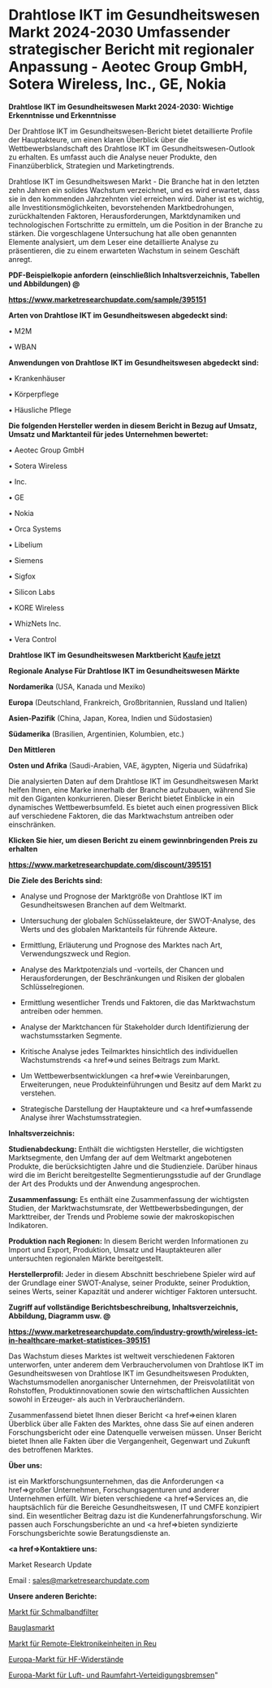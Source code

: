 # Drahtlose IKT im Gesundheitswesen Markt 2024-2030 Umfassender strategischer Bericht mit regionaler Anpassung - Aeotec Group GmbH, Sotera Wireless, Inc., GE, Nokia

<strong>Drahtlose IKT im Gesundheitswesen Markt 2024-2030: Wichtige Erkenntnisse und Erkenntnisse</strong>

Der Drahtlose IKT im Gesundheitswesen-Bericht bietet detaillierte Profile der Hauptakteure, um einen klaren Überblick über die Wettbewerbslandschaft des Drahtlose IKT im Gesundheitswesen-Outlook zu erhalten. Es umfasst auch die Analyse neuer Produkte, den Finanzüberblick, Strategien und Marketingtrends.

Drahtlose IKT im Gesundheitswesen Markt - Die Branche hat in den letzten zehn Jahren ein solides Wachstum verzeichnet, und es wird erwartet, dass sie in den kommenden Jahrzehnten viel erreichen wird. Daher ist es wichtig, alle Investitionsmöglichkeiten, bevorstehenden Marktbedrohungen, zurückhaltenden Faktoren, Herausforderungen, Marktdynamiken und technologischen Fortschritte zu ermitteln, um die Position in der Branche zu stärken. Die vorgeschlagene Untersuchung hat alle oben genannten Elemente analysiert, um dem Leser eine detaillierte Analyse zu präsentieren, die zu einem erwarteten Wachstum in seinem Geschäft anregt.



<strong><b>PDF-Beispielkopie anfordern (einschließlich Inhaltsverzeichnis, Tabellen und Abbildungen) @ </b></strong>

<strong><a href=https://www.marketresearchupdate.com/sample/395151>

<strong>https://www.marketresearchupdate.com/sample/395151</u></a></strong></strong>



<strong>Arten von Drahtlose IKT im Gesundheitswesen abgedeckt sind:</strong>

• M2M

• WBAN



<strong>Anwendungen von Drahtlose IKT im Gesundheitswesen abgedeckt sind:</strong>

• Krankenhäuser

• Körperpflege

• Häusliche Pflege



<strong>Die folgenden Hersteller werden in diesem Bericht in Bezug auf Umsatz, Umsatz und Marktanteil für jedes Unternehmen bewertet:</strong>

• Aeotec Group GmbH

• Sotera Wireless

• Inc.

• GE

• Nokia

• Orca Systems

• Libelium

• Siemens

• Sigfox

• Silicon Labs

• KORE Wireless

• WhizNets Inc.

• Vera Control



<strong>Drahtlose IKT im Gesundheitswesen Marktbericht <a href=https://www.marketresearchupdate.com/buynow/395151>Kaufe jetzt</a></strong>



<strong>Regionale Analyse Für Drahtlose IKT im Gesundheitswesen Märkte</strong>



<strong>Nordamerika</strong> (USA, Kanada und Mexiko)



<strong>Europa</strong> (Deutschland, Frankreich, Großbritannien, Russland und Italien)



<strong>Asien-Pazifik</strong> (China, Japan, Korea, Indien und Südostasien)



<strong>Südamerika</strong> (Brasilien, Argentinien, Kolumbien, etc.)



<strong>Den Mittleren</strong> 

<strong>Osten und Afrika</strong> (Saudi-Arabien, VAE, ägypten, Nigeria und Südafrika)

Die analysierten Daten auf dem Drahtlose IKT im Gesundheitswesen Markt helfen Ihnen, eine Marke innerhalb der Branche aufzubauen, während Sie mit den Giganten konkurrieren. Dieser Bericht bietet Einblicke in ein dynamisches Wettbewerbsumfeld. Es bietet auch einen progressiven Blick auf verschiedene Faktoren, die das Marktwachstum antreiben oder einschränken.



<strong>Klicken Sie hier, um diesen Bericht zu einem gewinnbringenden Preis zu erhalten
</strong>

<strong><a href=https://www.marketresearchupdate.com/discount/395151>https://www.marketresearchupdate.com/discount/395151</b></u></strong></a>



<strong>Die Ziele des Berichts sind:</strong>

- Analyse und Prognose der Marktgröße von Drahtlose IKT im Gesundheitswesen Branchen auf dem Weltmarkt.

- Untersuchung der globalen Schlüsselakteure, der SWOT-Analyse, des Werts und des globalen Marktanteils für führende Akteure.

- Ermittlung, Erläuterung und Prognose des Marktes nach Art, Verwendungszweck und Region.

- Analyse des Marktpotenzials und -vorteils, der Chancen und Herausforderungen, der Beschränkungen und Risiken der globalen Schlüsselregionen.

- Ermittlung wesentlicher Trends und Faktoren, die das Marktwachstum antreiben oder hemmen.

- Analyse der Marktchancen für Stakeholder durch Identifizierung der wachstumsstarken Segmente.

- Kritische Analyse jedes Teilmarktes hinsichtlich des individuellen Wachstumstrends <a href=>und</a> seines Beitrags zum Markt.

- Um Wettbewerbsentwicklungen <a href=>wie</a> Vereinbarungen, Erweiterungen, neue Produkteinführungen und Besitz auf dem Markt zu verstehen.

- Strategische Darstellung der Hauptakteure und <a href=>umfas</a>sende Analyse ihrer Wachstumsstrategien.



<strong>Inhaltsverzeichnis:</strong>



<strong>Studienabdeckung:</strong> Enthält die wichtigsten Hersteller, die wichtigsten Marktsegmente, den Umfang der auf dem Weltmarkt angebotenen Produkte, die berücksichtigten Jahre und die Studienziele. Darüber hinaus wird die im Bericht bereitgestellte Segmentierungsstudie auf der Grundlage der Art des Produkts und der Anwendung angesprochen.



<strong>Zusammenfassung:</strong> Es enthält eine Zusammenfassung der wichtigsten Studien, der Marktwachstumsrate, der Wettbewerbsbedingungen, der Markttreiber, der Trends und Probleme sowie der makroskopischen Indikatoren.



<strong>Produktion nach Regionen:</strong> In diesem Bericht werden Informationen zu Import und Export, Produktion, Umsatz und Hauptakteuren aller untersuchten regionalen Märkte bereitgestellt.



<strong>Herstellerprofil:</strong> Jeder in diesem Abschnitt beschriebene Spieler wird auf der Grundlage einer SWOT-Analyse, seiner Produkte, seiner Produktion, seines Werts, seiner Kapazität und anderer wichtiger Faktoren untersucht.



<strong><b>Zugriff auf vollständige Berichtsbeschreibung, Inhaltsverzeichnis, Abbildung, Diagramm usw. @ </b></strong>

<strong><a href=https://www.marketresearchupdate.com/industry-growth/wireless-ict-in-healthcare-market-statistices-395151>https://www.marketresearchupdate.com/industry-growth/wireless-ict-in-healthcare-market-statistices-395151</a></strong>

Das Wachstum dieses Marktes ist weltweit verschiedenen Faktoren unterworfen, unter anderem dem Verbrauchervolumen von Drahtlose IKT im Gesundheitswesen von Drahtlose IKT im Gesundheitswesen Produkten, Wachstumsmodellen anorganischer Unternehmen, der Preisvolatilität von Rohstoffen, Produktinnovationen sowie den wirtschaftlichen Aussichten sowohl in Erzeuger- als auch in Verbraucherländern.

Zusammenfassend bietet Ihnen dieser Bericht <a href=>einen</a> klaren Überblick über alle Fakten des Marktes, ohne dass Sie auf einen anderen Forschungsbericht oder eine Datenquelle verweisen müssen. Unser Bericht bietet Ihnen alle Fakten über die Vergangenheit, Gegenwart und Zukunft des betroffenen Marktes.



<strong>Über uns:</strong>

 ist ein Marktforschungsunternehmen, das die Anforderungen <a href=>großer</a> Unternehmen, Forschungsagenturen und anderer Unternehmen erfüllt. Wir bieten verschiedene <a href=>Services</a> an, die hauptsächlich für die Bereiche Gesundheitswesen, IT und CMFE konzipiert sind. Ein wesentlicher Beitrag dazu ist die Kundenerfahrungsforschung. Wir passen auch Forschungsberichte an und <a href=>bieten</a> syndizierte Forschungsberichte sowie Beratungsdienste an.



<strong><a href=>Kontaktiere uns:</a></strong>

Market Research Update

Email : sales@marketresearchupdate.com



<strong>Unsere anderen Berichte:</strong>

<a href=https://www.linkedin.com/pulse/narrow-band-filter-market-size-region-outlook-statistic>Markt für Schmalbandfilter</a>

<a href=https://www.linkedin.com/pulse/construction-glass-market-top-leading-vendors-advanced>Bauglasmarkt</a>

<a href=https://www.linkedin.com/pulse/reu-remote-electronics-units-market>Markt für Remote-Elektronikeinheiten in Reu</a>

<a href=https://www.linkedin.com/pulse/europe-rf-resistor-market-2023-pointing-capture-largest>Europa-Markt für HF-Widerstände</a>

<a href=https://www.linkedin.com/pulse/europe-aerospace-defense-brakes-market-2023>Europa-Markt für Luft- und Raumfahrt-Verteidigungsbremsen</a>"
